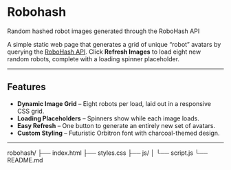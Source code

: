 # Robohash

Random hashed robot images generated through the RoboHash API

A simple static web page that generates a grid of unique “robot” avatars by querying the [RoboHash API](https://robohash.org). Click **Refresh Images** to load eight new random robots, complete with a loading spinner placeholder.

---

## Features

- **Dynamic Image Grid** – Eight robots per load, laid out in a responsive CSS grid.  
- **Loading Placeholders** – Spinners show while each image loads.  
- **Easy Refresh** – One button to generate an entirely new set of avatars.  
- **Custom Styling** – Futuristic Orbitron font with charcoal-themed design.

---

robohash/
├── index.html
├── styles.css
├── js/
│   └── script.js
└── README.md

